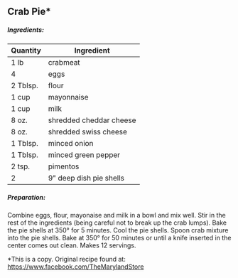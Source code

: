 
## Crab Pie*

##### Ingredients:
Quantity        |    Ingredient
--------------- | -------------------------------------
1 lb            | crabmeat
4               | eggs
2 Tblsp.        | flour
1 cup           | mayonnaise
1 cup           | milk
8 oz.           | shredded cheddar cheese
8 oz.           | shredded swiss cheese
1 Tblsp.        | minced onion
1 Tblsp.        | minced green pepper
2 tsp.          | pimentos
2               | 9" deep dish pie shells

##### Preparation:
Combine eggs, flour, mayonaise and milk in a bowl and mix well. Stir in the rest of the ingredients (being
careful not to break up the crab lumps).  Bake the pie shells at 350&deg; for 5 minutes. Cool the pie shells.
Spoon crab mixture into the pie shells. Bake at 350&deg; for 50 minutes or until a knife inserted in the center
comes out clean.  Makes 12 servings.

*This is a copy. Original recipe found at:  https://www.facebook.com/TheMarylandStore
